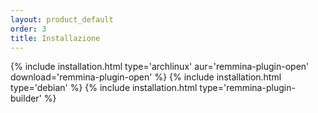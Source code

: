 ```yaml
---
layout: product_default
order: 3
title: Installazione
---
```

{% include installation.html type='archlinux' aur='remmina-plugin-open' download='remmina-plugin-open' %}
{% include installation.html type='debian' %}
{% include installation.html type='remmina-plugin-builder' %}
